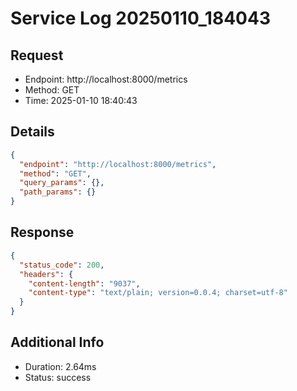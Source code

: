 # Service Log 20250110_184043

## Request
- Endpoint: http://localhost:8000/metrics
- Method: GET
- Time: 2025-01-10 18:40:43

## Details
```json
{
  "endpoint": "http://localhost:8000/metrics",
  "method": "GET",
  "query_params": {},
  "path_params": {}
}
```

## Response
```json
{
  "status_code": 200,
  "headers": {
    "content-length": "9037",
    "content-type": "text/plain; version=0.0.4; charset=utf-8"
  }
}
```

## Additional Info
- Duration: 2.64ms
- Status: success
